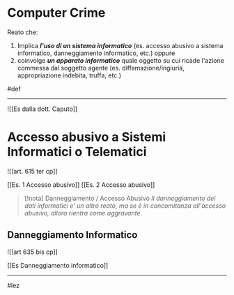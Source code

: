 # Computer Crime
Reato che:
1. Implica **_l'uso di un sistema informatico_** (es. accesso abusivo a sistema informatico, danneggiamento informatico, etc.)
oppure
2. coinvolge **_un apparato informatico_** quale oggetto su cui ricade l'azione commessa dal soggetto agente (es. diffamazione/ingiuria, appropriazione indebita, truffa, etc.)

#def

---

![[Es dalla dott. Caputo]]


# Accesso abusivo a Sistemi Informatici o Telematici
![[art. 615 ter cp]] 

[[Es. 1 Accesso abusivo]]
[[Es. 2 Accesso abusivo]]


> [!nota] Danneggiamento / Accesso Abusivo
> _Il danneggiamento dei dati informatici e' un altro reato, ma se è in concomitanza all'accesso abusivo, allora rientra come aggravante_

## Danneggiamento Informatico
![[art 635 bis cp]]

[[Es Danneggiamento informatico]]

---
#lez 